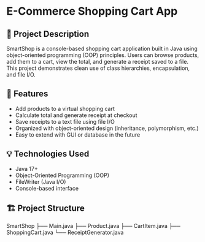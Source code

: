 # E-Commerce Shopping Cart App  
## 📝 Project Description  
SmartShop is a console-based shopping cart application built in Java using object-oriented programming (OOP) principles. Users can browse products, add them to a cart, view the total, and generate a receipt saved to a file. This project demonstrates clean use of class hierarchies, encapsulation, and file I/O.  
## 📄 Features  
- Add products to a virtual shopping cart  
- Calculate total and generate receipt at checkout  
- Save receipts to a text file using file I/O  
- Organized with object-oriented design (inheritance, polymorphism, etc.)  
- Easy to extend with GUI or database in the future  
## 💡 Technologies Used  
- Java 17+  
- Object-Oriented Programming (OOP)  
- FileWriter (Java I/O)  
- Console-based interface
## 🏗️ Project Structure
SmartShop
├── Main.java
├── Product.java
├── CartItem.java
├── ShoppingCart.java
└── ReceiptGenerator.java
